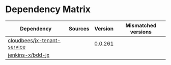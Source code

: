 # Dependency Matrix

Dependency | Sources | Version | Mismatched versions
---------- | ------- | ------- | -------------------
[cloudbees/jx-tenant-service](https://github.com/cloudbees/jx-tenant-service) |  | [0.0.261](https://github.com/cloudbees/jx-tenant-service/releases/tag/v0.0.261) | 
[jenkins-x/bdd-jx](https://github.com/jenkins-x/bdd-jx.git) |  | []() | 
